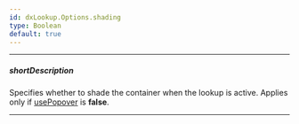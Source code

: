 ```yaml
---
id: dxLookup.Options.shading
type: Boolean
default: true
---
```

---
##### shortDescription
Specifies whether to shade the container when the lookup is active. Applies only if [usePopover](/Documentation/ApiReference/UI_Widgets/dxLookup/Configuration/#usePopover) is **false**.

---
